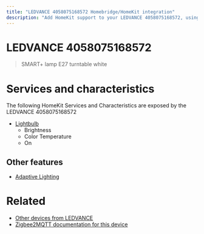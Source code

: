 ```yaml
---
title: "LEDVANCE 4058075168572 Homebridge/HomeKit integration"
description: "Add HomeKit support to your LEDVANCE 4058075168572, using Homebridge, Zigbee2MQTT and homebridge-z2m."
---
```

<!---
This file has been GENERATED using src/docgen/docgen.ts
DO NOT EDIT THIS FILE MANUALLY!
-->
# LEDVANCE 4058075168572
> SMART+ lamp E27 turntable white


# Services and characteristics
The following HomeKit Services and Characteristics are exposed by
the LEDVANCE 4058075168572

* [Lightbulb](../../light.md)
  * Brightness
  * Color Temperature
  * On


## Other features
* [Adaptive Lighting](../../light.md)


# Related
* [Other devices from LEDVANCE](../index.md#ledvance)
* [Zigbee2MQTT documentation for this device](https://www.zigbee2mqtt.io/devices/4058075168572.html)